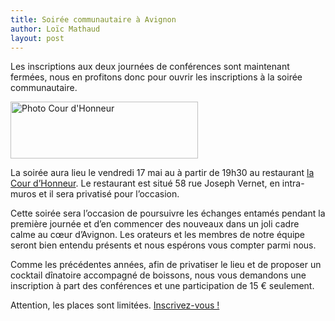 ```yaml
---
title: Soirée communautaire à Avignon
author: Loïc Mathaud
layout: post
---
```


Les inscriptions aux deux journées de conférences sont maintenant fermées, nous en profitons donc pour ouvrir les inscriptions à la soirée communautaire.

[<img class="alignnone size-medium wp-image-1081" alt="Photo Cour d'Honneur" src="http://sudweb.fr/blog/wp-content/uploads/2013/04/courdhonneur-300x91.jpg" width="300" height="91" />][2]

La soirée aura lieu le vendredi 17 mai au à partir de 19h30 au restaurant [la Cour d&rsquo;Honneur][3]. Le restaurant est situé 58 rue Joseph Vernet, en intra-muros et il sera privatisé pour l&rsquo;occasion.

Cette soirée sera l&rsquo;occasion de poursuivre les échanges entamés pendant la première journée et d&rsquo;en commencer des nouveaux dans un joli cadre calme au cœur d&rsquo;Avignon. Les orateurs et les membres de notre équipe seront bien entendu présents et nous espérons vous compter parmi nous.

Comme les précédentes années, afin de privatiser le lieu et de proposer un cocktail dînatoire accompagné de boissons, nous vous demandons une inscription à part des conférences et une participation de 15 € seulement.

Attention, les places sont limitées. [Inscrivez-vous !][1]

 [1]: http://sudweb.fr/2013/inscription.html "Inscription à la soirée communautaire Sud Web 2013"
 [2]: http://sudweb.fr/blog/wp-content/uploads/2013/04/courdhonneur.jpg
 [3]: http://www.cour-honneur.com "Restaurant la Cour d'Honneur"
